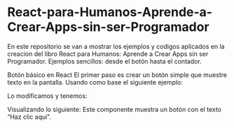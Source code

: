 # React-para-Humanos-Aprende-a-Crear-Apps-sin-ser-Programador
En este repositorio se van a mostrar los ejemplos y codigos aplicados en la creacion del libro React para Humanos: Aprende a Crear Apps sin ser Programador.
Ejemplos sencillos: desde el botón hasta el contador.

Botón básico en React
El primer paso es crear un botón simple que muestre texto en la pantalla.
Usando como base el siguiente ejemplo:



Lo modificamos y tenemos: 






Visualizando lo siguiente:
	Este componente muestra un botón con el texto “Haz clic aquí”.
